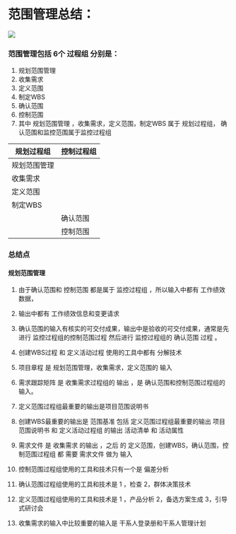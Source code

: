 



# 范围管理总结：

![](http://p1.bpimg.com/567571/8add524d6d632864.png)



### 范围管理包括 6个 过程组 分别是：

1. 规划范围管理     
2. 收集需求
3. 定义范围
4. 制定WBS
5. 确认范围
6. 控制范围
7. 其中 规划范围管理 ，收集需求，定义范围，制定WBS 属于 规划过程组， 确认范围和监控范围属于监控过程组



| 规划过程组 | 控制过程组 |
| --- | --- |
| 规划范围管理 |  |
| 收集需求 |  |
| 定义范围 |  |
| 制定WBS |  |
|  | 确认范围 |
|  | 控制范围 |




### 总结点


#### 规划范围管理





1. 由于确认范围和 控制范围  都是属于 监控过程组 ，所以输入中都有 工作绩效数据，
2. 输出中都有 工作绩效信息和变更请求


3. 确认范围的输入有核实的可交付成果，输出中是验收的可交付成果，通常是先进行 监控过程组的控制范围过程 然后进行 监控过程组的 确认范围 过程 。


4. 创建WBS过程  和  定义活动过程   使用的工具中都有 分解技术 


5. 项目章程  是   规划范围管理，收集需求，定义范围的 输入 

6. 需求跟踪矩阵  是 收集需求过程组的 输出 ，是 确认范围和控制范围过程组的输入。

7. 定义范围过程组最重要的输出是项目范围说明书


8. 创建WBS最重要的输出是  范围基准 包括  定义范围过程组最重要的输出 项目范围说明书 和 定义活动过程组 的输出  活动清单 和 活动属性 



9. 需求文件 是 收集需求 的输出  ，之后 的  定义范围，创建WBS，确认范围，控制范围过程组 都 需要  需求文件 做为 输入 


1. 控制范围过程组使用的工具和技术只有一个是  偏差分析


2. 确认范围过程组使用的工具和技术是  1 ，检查  2，群体决策技术 


3. 定义范围过程组使用的工具和技术是  1 ，产品分析 2，备选方案生成 3，引导式研讨会

4. 收集需求的输入中比较重要的输入是 干系人登录册和干系人管理计划


    

